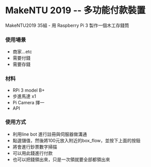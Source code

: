 # MakeNTU 2019 -- 多功能付款裝置

MakeNTU2019 35組 - 用  Raspberry Pi 3 製作一個木工存錢筒

### 使用場景
- 商家...etc
 - 需要付錢
 - 需要存錢


### 材料
- RPi 3 model B+
- 步進馬達 x1
- Pi Camera 擇一
- API

### 使用方式
- 利用line bot 進行註冊與伺服器做溝通
- 點選儲值，然後將100元放入附近的box_flow，並按下上面的按鈕
- 將會進行鈔票數字掃描
- 可以用此錢進行付款
- 也可以把錢領出來，只是一次領就要全部都領出來



